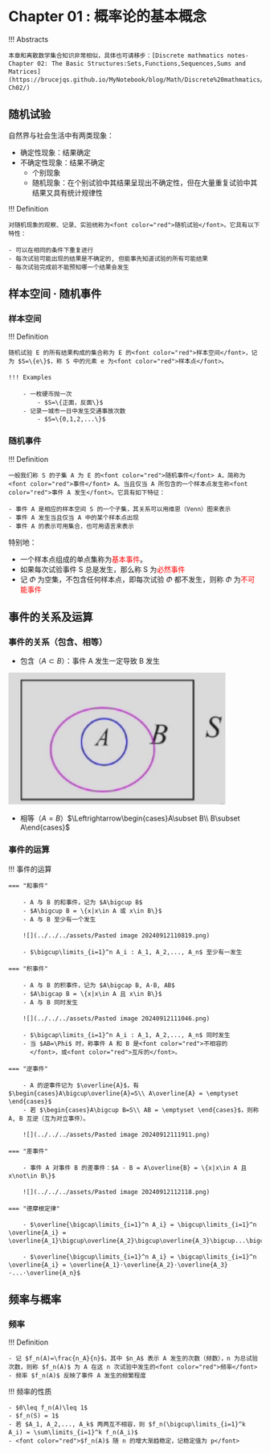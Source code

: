 # Chapter 01 : 概率论的基本概念

!!! Abstracts

	本章和离散数学集合知识非常相似，具体也可请移步：[Discrete mathmatics notes-Chapter 02: The Basic Structures:Sets,Functions,Sequences,Sums and Matrices](https://brucejqs.github.io/MyNotebook/blog/Math/Discrete%20mathmatics/Discrete%20mathmatics%20notes-Ch02/)

## 随机试验

自然界与社会生活中有两类现象：

- 确定性现象：结果确定
- 不确定性现象：结果不确定
	- 个别现象
	- 随机现象：在个别试验中其结果呈现出不确定性，但在大量重复试验中其结果又具有统计规律性

!!! Definition

	对随机现象的观察、记录、实验统称为<font color="red">随机试验</font>。它具有以下特性：
	
	- 可以在相同的条件下重复进行
	- 每次试验可能出现的结果是不确定的, 但能事先知道试验的所有可能结果
	- 每次试验完成前不能预知哪一个结果会发生

## 样本空间 · 随机事件

### 样本空间

!!! Definition

	随机试验 E 的所有结果构成的集合称为 E 的<font color="red">样本空间</font>，记为 $S=\{e\}$，称 S 中的元素 e 为<font color="red">样本点</font>。
	
	!!! Examples
	
		- 一枚硬币抛一次
			- $S=\{正面，反面\}$
		- 记录一城市一日中发生交通事故次数
			- $S=\{0,1,2,...\}$

### 随机事件

!!! Definition

	一般我们称 S 的子集 A 为 E 的<font color="red">随机事件</font> A，简称为<font color="red">事件</font> A。当且仅当 A 所包含的一个样本点发生称<font color="red">事件 A 发生</font>。它具有如下特征：
	
	- 事件 A 是相应的样本空间 S 的一个子集，其关系可以用维恩（Venn）图来表示
	- 事件 A 发生当且仅当 A 中的某个样本点出现
	- 事件 A 的表示可用集合，也可用语言来表示

特别地：

- 一个样本点组成的单点集称为<font color="red">基本事件</font>。
- 如果每次试验事件 S 总是发生，那么称 S 为<font color="red">必然事件</font>
- 记 $\Phi$ 为空集，不包含任何样本点，即每次试验 $\Phi$ 都不发生，则称 $\Phi$ 为<font color="red">不可能事件</font>

## 事件的关系及运算

### 事件的关系（包含、相等）

- 包含（$A\subset B$）：事件 A 发生一定导致 B 发生

![](../../../assets/Pasted%20image%2020240912110309.png)

- 相等（$A=B$）$\Leftrightarrow\begin{cases}A\subset B\\ B\subset A\end{cases}$ 

### 事件的运算

!!! 事件的运算

	=== "和事件"
	
		- A 与 B 的和事件，记为 $A\bigcup B$
		- $A\bigcup B = \{x|x\in A 或 x\in B\}$
		- A 与 B 至少有一个发生
	
		![](../../../assets/Pasted image 20240912110819.png)
	
		- $\bigcup\limits_{i=1}^n A_i : A_1, A_2,..., A_n$ 至少有一发生
	
	=== "积事件"
	
		- A 与 B 的积事件，记为 $A\bigcap B, A·B, AB$
		- $A\bigcap B = \{x|x\in A 且 x\in B\}$
		- A 与 B 同时发生
		
		![](../../../assets/Pasted image 20240912111046.png)
		
		- $\bigcap\limits_{i=1}^n A_i : A_1, A_2,..., A_n$ 同时发生
		- 当 $AB=\Phi$ 时，称事件 A 和 B 是<font color="red">不相容的
		  </font>，或<font color="red">互斥的</font>。
	
	=== "逆事件"
	
		- A 的逆事件记为 $\overline{A}$，有 $\begin{cases}A\bigcup\overline{A}=S\\ A\overline{A} = \emptyset \end{cases}$
		- 若 $\begin{cases}A\bigcup B=S\\ AB = \emptyset \end{cases}$，则称 A, B 互逆（互为对立事件）。
		
		![](../../../assets/Pasted image 20240912111911.png)
	
	=== "差事件"
	
		- 事件 A 对事件 B 的差事件：$A - B = A\overline{B} = \{x|x\in A 且 x\not\in B\}$
	
		![](../../../assets/Pasted image 20240912112118.png)
	
	=== "德摩根定律"
	
		- $\overline{\bigcap\limits_{i=1}^n A_i} = \bigcup\limits_{i=1}^n \overline{A_i} = \overline{A_1}\bigcup\overline{A_2}\bigcup\overline{A_3}\bigcup...\bigcup\overline{A_n}$
		
		- $\overline{\bigcup\limits_{i=1}^n A_i} = \bigcap\limits_{i=1}^n \overline{A_i} = \overline{A_1}·\overline{A_2}·\overline{A_3}·...·\overline{A_n}$

## 频率与概率

### 频率

!!! Definition

	- 记 $f_n(A)=\frac{n_A}{n}$，其中 $n_A$ 表示 A 发生的次数（频数），n 为总试验次数，则称 $f_n(A)$ 为 A 在这 n 次试验中发生的<font color="red">频率</font>
	- 频率 $f_n(A)$ 反映了事件 A 发生的频繁程度

!!! 频率的性质

	- $0\leq f_n(A)\leq 1$
	- $f_n(S) = 1$
	- 若 $A_1, A_2,..., A_k$ 两两互不相容，则 $f_n(\bigcup\limits_{i=1}^k A_i) = \sum\limits_{i=1}^k f_n(A_i)$
	- <font color="red">$f_n(A)$ 随 n 的增大渐趋稳定，记稳定值为 p</font>